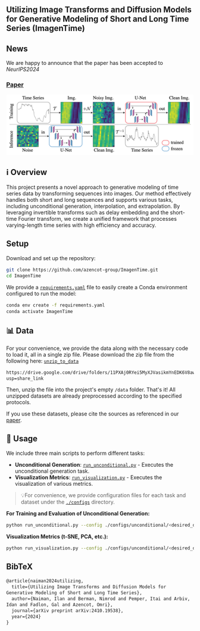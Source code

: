 ##  Utilizing Image Transforms and Diffusion Models for Generative Modeling of Short and Long Time Series (ImagenTime)
## News
We are happy to announce that the paper has been accepted to *NeurIPS2024*

### [Paper]()
![TS2IMG samples](visuals/ts2img.png)
## ℹ️ Overview
This project presents a novel approach to generative modeling of time series data by transforming sequences into images. Our method effectively handles both short and long sequences and supports various tasks, including unconditional generation, interpolation, and extrapolation. By leveraging invertible transforms such as delay embedding and the short-time Fourier transform,
 we create a unified framework that processes varying-length time series with high efficiency and accuracy.
## Setup
Download and set up the repository:
```bash
git clone https://github.com/azencot-group/ImagenTime.git
cd ImagenTime
```

We provide a [`requirements.yaml`](requirements.yaml) file to easily create a Conda environment configured to run the model:
```bash
conda env create -f requirements.yaml
conda activate ImagenTime
```
## 📊 Data
For your convenience, we provide the data along with the necessary code to load it, all in a single zip file. Please download the zip file from the following here: [`unzip_to_data`](https://drive.google.com/drive/folders/11PXAj0RYei5MyXJVasikmYnEDK6V8awt?usp=share_link)

```
https://drive.google.com/drive/folders/11PXAj0RYei5MyXJVasikmYnEDK6V8awt?usp=share_link
```
Then, unzip the file into the project's empty `/data` folder. That's it! All unzipped datasets are already preprocessed according to the specified protocols.

If you use these datasets, please cite the sources as referenced in our [paper](link_to_your_paper).
## :rocket: Usage
We include three main scripts to perform different tasks:

- **Unconditional Generation**: [`run_unconditional.py`](run_unconditional.py) - Executes the unconditional generation task.
- **Visualization Metrics**: [`run_visualization.py`](run_visualization.py) - Executes the visualization of various metrics.
  
>💡For convenience, we provide configuration files for each task and dataset under the [`./configs`](./configs) directory.

**For Training and Evaluation of Unconditional Generation:**
```bash
python run_unconditional.py --config ./configs/unconditional/<desired_dataset>.yaml
```
**Visualization Metrics (t-SNE, PCA, etc.):**
```bash
python run_visualization.py --config ./configs/unconditional/<desired_dataset>.yaml
```
## BibTeX
```
@article{naiman2024utilizing,
  title={Utilizing Image Transforms and Diffusion Models for Generative Modeling of Short and Long Time Series},
  author={Naiman, Ilan and Berman, Nimrod and Pemper, Itai and Arbiv, Idan and Fadlon, Gal and Azencot, Omri},
  journal={arXiv preprint arXiv:2410.19538},
  year={2024}
}
```



